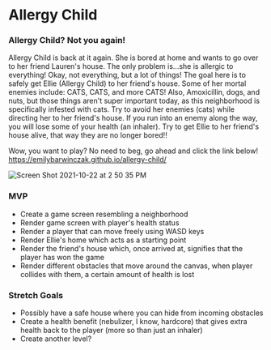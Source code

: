 # Allergy Child
### Allergy Child? Not you again!

Allergy Child is back at it again. She is bored at home and wants to go over to her friend Lauren's house. The only problem is...she is allergic to everything! Okay, not everything, but a lot of things! The goal here is to safely get Ellie (Allergy Child) to her friend's house. Some of her mortal enemies include: CATS, CATS, and more CATS! Also, Amoxicillin, dogs, and nuts, but those things aren't super important today, as this neighborhood is specifically infested with cats. Try to avoid her enemies (cats) while directing her to her friend's house. If you run into an enemy along the way, you will lose some of your health (an inhaler). Try to get Ellie to her friend's house alive, that way they are no longer bored!!

Wow, you want to play? No need to beg, go ahead and click the link below!
https://emilybarwinczak.github.io/allergy-child/

![Screen Shot 2021-10-22 at 2 50 35 PM](https://user-images.githubusercontent.com/92114356/138508817-0cf81ad8-e7c5-4355-94b8-de49c34a1473.png)

### MVP
- Create a game screen resembling a neighborhood
- Render game screen with player's health status
- Render a player that can move freely using WASD keys
- Render Ellie's home which acts as a starting point
- Render the friend's house which, once arrived at, signifies that the player has won the game
- Render different obstacles that move around the canvas, when player collides with them, a certain amount of health is lost



### Stretch Goals
- Possibly have a safe house where you can hide from incoming obstacles
- Create a health benefit (nebulizer, I know, hardcore) that gives extra health back to the player (more so than just an inhaler)
- Create another level?



